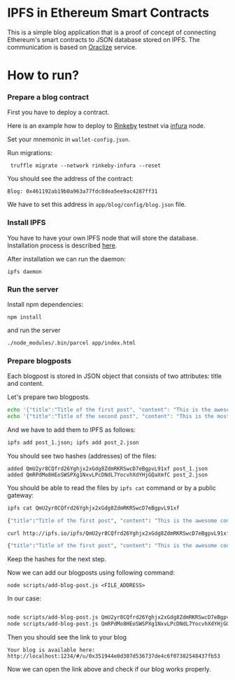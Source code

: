 # IPFS in Ethereum Smart Contracts

This is a simple blog application that is a proof of concept of connecting Ethereum's smart contracts to JSON database stored on IPFS. The communication is based on [Oraclize](http://oraclize.it) service.  

# How to run?

### Prepare a blog contract

First you have to deploy a contract. 

Here is an example how to deploy to [Rinkeby](https://www.rinkeby.io/) testnet via [infura](https://infura.io/) node.

Set your mnemonic in `wallet-config.json`.

Run migrations:

```
 truffle migrate --network rinkeby-infura --reset
```

You should see the address of the contract:

```
Blog: 0x461192ab19b0a963a77fdc8dea5ee9ac4287ff31
```

We have to set this address in `app/blog/config/blog.json` file.

### Install IPFS

You have to have your own IPFS node that will store the database. Installation process is described [here](https://ipfs.io/docs/install/).

After installation we can run the daemon:

```apple js
ipfs daemon
```

### Run the server

Install npm dependencies:

```
npm install
```

and run the server

```bash
./node_modules/.bin/parcel app/index.html
```

### Prepare blogposts

Each blogpost is stored in JSON object that consists of two attributes: title and content.

Let's prepare two blogposts.

```bash
echo '{"title":"Title of the first post", "content": "This is the awesome content!"}' > post_1.json
echo '{"title":"Title of the second post", "content": "This is the most awesome content!"}' > post_2.json
```

And we have to add them to IPFS as follows:

```bash
ipfs add post_1.json; ipfs add post_2.json
```

You should see two hashes (addresses) of the files:

```
added QmU2yr8CQfrd26Yghjx2xGdg8ZdmRKRSwcD7eBgpvL91xf post_1.json
added QmRPdMo8HEoSWSPXg1NxvLPcDNdL7YocvhXdYHjGQaXmfC post_2.json
```

You should be able to read the files by `ipfs cat` command or by a public gateway:

```bash
ipfs cat QmU2yr8CQfrd26Yghjx2xGdg8ZdmRKRSwcD7eBgpvL91xf

{"title":"Title of the first post", "content": "This is the awesome content!"}
```

```bash
curl http://ipfs.io/ipfs/QmU2yr8CQfrd26Yghjx2xGdg8ZdmRKRSwcD7eBgpvL91xf

{"title":"Title of the first post", "content": "This is the awesome content!"}
```

Keep the hashes for the next step.

Now we can add our blogposts using following command:

```
node scripts/add-blog-post.js <FILE_ADDRESS>

```

In our case:

```bash

node scripts/add-blog-post.js QmU2yr8CQfrd26Yghjx2xGdg8ZdmRKRSwcD7eBgpvL91xf
node scripts/add-blog-post.js QmRPdMo8HEoSWSPXg1NxvLPcDNdL7YocvhXdYHjGQaXmfC

```

Then you should see the link to your blog

```
Your blog is available here:
http://localhost:1234/#/u/0x351944e0d307d536737de4c6f07382548437fb53
```

Now we can open the link above and check if our blog works properly.

